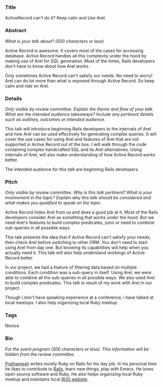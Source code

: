 ### Title

ActiveRecord can't do it? Keep calm and Use Arel.

### Abstract

_What is your talk about? (500 characters or less)_

Active Record is awesome. It covers most of the cases for accessing
database. Active Record handles all this complexity under the hood by making use
of Arel for SQL generation. Most of the times, Rails developers don't have
to know about how Arel works.

Only sometimes Active Record can't satisfy our needs. No need to
worry! Arel can do lot more than what is exposed through Active
Record. So keep calm and ride on Arel.

### Details

_Only visible by review committee._
_Explain the theme and flow of your talk. What are the intended audience takeaways?_
_Include any pertinent details such as outlines, outcomes or intended audience._

This talk will introduce beginning Rails developers to the internals
of Arel and how Arel can be used effectively for generating complex
queries. It will cover the use cases for using Arel and  features of
Arel that are not supported in Active Record out of the box. I will
walk through the code containing complex handcrafted SQL and its Arel
alternatives. Using internals of Arel, will also make
understanding of how Active Record works better.

The intended audience for this talk are beginning Rails developers.

### Pitch

_Only visible by review committee._
_Why is this talk pertinent? What is your involvement in the topic?_
_Explain why this talk should be considered and what makes you qualified to speak on the topic._

Active Record hides Arel from us and does a good job at it. Most of
the Rails developers consider Arel as something that works under the
hood. But we need Arel's features to build complex predicates, joins or need to
combine sub-queries in all possible ways.

This talk presents the idea that if Active Record can't satisfy your
needs, then check Arel before switching to other ORM. You don't need
to start using Arel from day one. But knowing its capabilities will
help when you actually need it. This talk will also help understand
workings of Active Record better.

In our project, we had a feature of filtering data based on multiple
conditions. Each condition was a sub-query in itself. Using Arel, we
were able to combine all the sub-queries in all possible ways. We also
used Arel to build complex predicates. This talk is result of my work
with Arel in our project.

Though i don't have speaking experience at a conference, i have talked
at local meetups. I also help organizing local Ruby meetup.

### Tags

Novice

### Bio

_For the event program (300 characters or less)._
_This information will be hidden from the review committee._

[Prathamesh](https://github.com/prathamesh-sonpatki) writes mostly Ruby on Rails for his day job.
In his personal time he likes to contribute to
[Rails](http://contributors.rubyonrails.org/contributors/prathamesh-sonpatki/commits),
learn new things, play with Emacs. He loves open source software and Ruby.
He also helps organizing local Ruby meetup and maintains local [RUG website](http://www.punerb.org).
